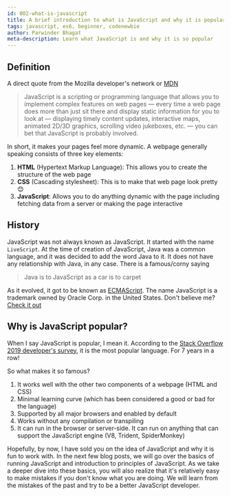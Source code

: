 ```yaml
---
id: 002-what-is-javascript
title: A brief introduction to what is JavaScript and why it is popular
tags: javascript, es6, beginner, codenewbie
author: Parwinder Bhagat
meta-description: Learn what JavaScript is and why it is so popular
---
```


## Definition

A direct quote from the Mozilla developer's network or [MDN](https://developer.mozilla.org/en-US/docs/Learn/JavaScript/First_steps/What_is_JavaScript)

>JavaScript is a scripting or programming language that allows you to implement complex features on web pages — every time a web page does more than just sit there and display static information for you to look at — displaying timely content updates, interactive maps, animated 2D/3D graphics, scrolling video jukeboxes, etc. — you can bet that JavaScript is probably involved.

In short, it makes your pages feel more dynamic. A webpage generally speaking consists of three key elements:

1. **HTML** (Hypertext Markup Language): This allows you to create the structure of the web page
2. **CSS** (Cascading stylesheet): This is to make that web page look pretty 😊
3. **JavaScript**: Allows you to do anything dynamic with the page including fetching data from a server or making the page interactive

## History

JavaScript was not always known as JavaScript. It started with the name `LiveScript`. At the time of creation of JavaScript, Java was a common language, and it was decided to add the word Java to it. It does not have any relationship with Java, in any case. There is a famous/corny saying

> Java is to JavaScript as a car is to carpet

As it evolved, it got to be known as [ECMAScript](https://en.wikipedia.org/wiki/ECMAScript). The name JavaScript is a trademark owned by Oracle Corp. in the United States. Don't believe me? [Check it out](http://tsdr.uspto.gov/#caseNumber=75026640&caseType=SERIAL_NO&searchType=statusSearch)

## Why is JavaScript popular?

When I say JavaScript is popular, I mean it. According to the [Stack Overflow 2019 developer's survey](https://insights.stackoverflow.com/survey/2019#technology), it is the most popular language. For 7 years in a row!

So what makes it so famous?

1. It works well with the other two components of a webpage (HTML and CSS)
2. Minimal learning curve (which has been considered a good or bad for the language)
3. Supported by all major browsers and enabled by default
4. Works without any compilation or transpiling
5. It can run in the browser or server-side. It can run on anything that can support the JavaScript engine (V8, Trident, SpiderMonkey)

Hopefully, by now, I have sold you on the idea of JavaScript and why it is fun to work with. In the next few blog posts, we will go over the basics of running JavaScript and introduction to principles of JavaScript. As we take a deeper dive into these basics, you will also realize that it's relatively easy to make mistakes if you don't know what you are doing. We will learn from the mistakes of the past and try to be a better JavaScript developer.
